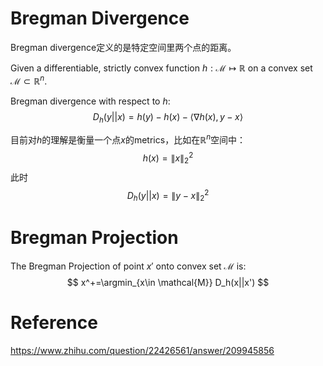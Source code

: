 # Bregman Divergence

Bregman divergence定义的是特定空间里两个点的距离。

Given a differentiable, strictly convex function $h:\mathcal{M}\mapsto \mathbb{R}$ on a convex set $\mathcal{M}\subset \mathbb{R}^n$.

Bregman divergence with respect to $h$:
$$
D_h(y||x)=h(y)-h(x)-\left<\nabla h(x), y-x\right>
$$

目前对$h$的理解是衡量一个点$x$的metrics，比如在$\mathbb{R}^n$空间中：
$$
h(x)=\lVert x\rVert_2^2
$$
此时
$$
D_h(y||x)=\lVert y-x\rVert _2^2
$$

# Bregman Projection
The Bregman Projection of point $x'$ onto convex set $\mathcal{M}$ is:
$$
x^+=\argmin_{x\in \mathcal{M}} D_h(x||x')
$$

# Reference
https://www.zhihu.com/question/22426561/answer/209945856
